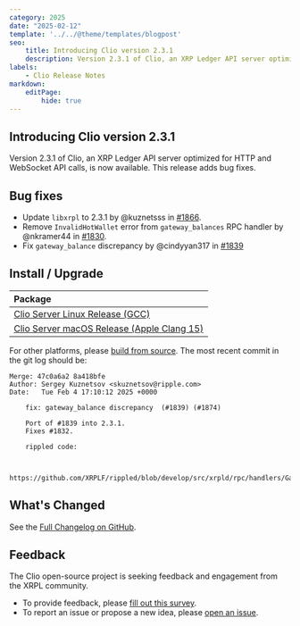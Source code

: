 ```yaml
---
category: 2025
date: "2025-02-12"
template: '../../@theme/templates/blogpost'
seo:
    title: Introducing Clio version 2.3.1
    description: Version 2.3.1 of Clio, an XRP Ledger API server optimized for HTTP and WebSocket API calls, is now available. This release adds bug fixes.
labels:
    - Clio Release Notes
markdown:
    editPage:
        hide: true
---
```


## Introducing Clio version 2.3.1

Version 2.3.1 of Clio, an XRP Ledger API server optimized for HTTP and WebSocket API calls, is now available. This release adds bug fixes.

## Bug fixes

- Update `libxrpl` to 2.3.1 by @kuznetsss in [#1866](https://github.com/XRPLF/clio/pull/1866).
- Remove `InvalidHotWallet` error from `gateway_balances` RPC handler by @nkramer44 in [#1830](https://github.com/XRPLF/clio/pull/1830).
- Fix `gateway_balance` discrepancy by @cindyyan317 in [#1839](https://github.com/XRPLF/clio/pull/1839)

## Install / Upgrade

| Package  |
| :------- |
| [Clio Server Linux Release (GCC)](https://github.com/XRPLF/clio/releases/download/2.3.1/clio_server_Linux_Release_gcc.zip) |
| [Clio Server macOS Release (Apple Clang 15)](https://github.com/XRPLF/clio/releases/download/2.3.1/clio_server_macOS_Release_apple_clang_15.zip) |

For other platforms, please [build from source](https://github.com/XRPLF/clio/releases/tag/2.3.1). The most recent commit in the git log should be:

```text
Merge: 47c0a6a2 8a418bfe
Author: Sergey Kuznetsov <skuznetsov@ripple.com>
Date:   Tue Feb 4 17:10:12 2025 +0000

    fix: gateway_balance discrepancy  (#1839) (#1874)

    Port of #1839 into 2.3.1.
    Fixes #1832.

    rippled code:


    https://github.com/XRPLF/rippled/blob/develop/src/xrpld/rpc/handlers/GatewayBalances.cpp#L129
```

## What's Changed

See the [Full Changelog on GitHub](https://github.com/XRPLF/clio/compare/2.3.0...2.3.1).

## Feedback

The Clio open-source project is seeking feedback and engagement from the XRPL community.

- To provide feedback, please [fill out this survey](https://forms.gle/fnGPTUCAdmEzkFy57).
- To report an issue or propose a new idea, please [open an issue](https://github.com/XRPLF/clio/issues).
